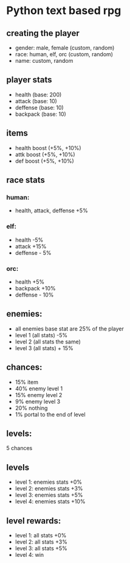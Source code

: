 # Python text based rpg

## creating the player
* gender: male, female (custom, random)
* race: human, elf, orc (custom, random)
* name: custom, random

## player stats
* health (base: 200)
* attack  (base: 10)
* deffense (base: 10)
* backpack (base: 10)

## items
* health boost (+5%, +10%)
* attk boost (+5%, +10%)
* def boost (+5%, +10%)

## race stats
### human:
* health, attack, deffense +5%
### elf:
* health -5%
* attack +15%
* deffense - 5%
### orc:
* health +5%
* backpack +10%
* deffense - 10%

## enemies:
* all enemies base stat are 25% of the player
* level 1 (all stats) -5%
* level 2 (all stats the same)
* level 3 (all stats) + 15%

## chances:
* 15% item
* 40% enemy level 1
* 15% enemy level 2
* 9% enemy level 3
* 20% nothing
* 1% portal to the end of level

## levels:
5 chances

## levels
* level 1: enemies stats +0%
* level 2: enemies stats +3%
* level 3: enemies stats +5%
* level 4: enemies stats +10%

## level rewards:
* level 1: all stats +0%
* level 2: all stats +3%
* level 3: all stats +5%
* level 4: win
